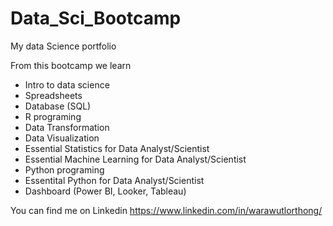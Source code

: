 # Data_Sci_Bootcamp
My data Science portfolio

From this bootcamp we learn 

  - Intro to data science
  - Spreadsheets
  - Database (SQL)
  - R programing
  - Data Transformation
  - Data Visualization
  - Essential Statistics for Data Analyst/Scientist
  - Essential Machine Learning for Data Analyst/Scientist
  - Python programing
  - Essentital Python for Data Analyst/Scientist
  - Dashboard (Power BI, Looker, Tableau)

You can find me on Linkedin https://www.linkedin.com/in/warawutlorthong/
